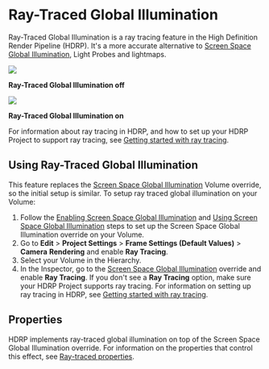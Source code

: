 # Ray-Traced Global Illumination

Ray-Traced Global Illumination is a ray tracing feature in the High Definition Render Pipeline (HDRP). It's a more accurate alternative to [Screen Space Global Illumination](Override-Screen-Space-GI.md), Light Probes and lightmaps.

![](Images/RayTracedGlobalIllumination1.png)

**Ray-Traced Global Illumination off**

![](Images/RayTracedGlobalIllumination2.png)

**Ray-Traced Global Illumination on**

For information about ray tracing in HDRP, and how to set up your HDRP Project to support ray tracing, see [Getting started with ray tracing](Ray-Tracing-Getting-Started.md).

## Using Ray-Traced Global Illumination

This feature replaces the [Screen Space Global Illumination](Override-Screen-Space-GI.md) Volume override, so the initial setup is similar. To setup ray traced global illumination on your Volume:

1. Follow the [Enabling Screen Space Global Illumination](Override-Screen-Space-GI.md#enabling-screen-space-global-illumination) and [Using Screen Space Global Illumination](Override-Screen-Space-GI.md#using-screen-space-global-illumination) steps to set up the Screen Space Global Illumination override on your Volume. 
2. Go to **Edit** > **Project Settings** > **Frame Settings (Default Values)** > **Camera** **Rendering** and enable **Ray Tracing**.
3. Select your Volume in the Hierarchy. 
4. In the Inspector, go to the [Screen Space Global Illumination](Override-Screen-Space-GI.md) override and enable **Ray Tracing**. If you don't see a **Ray Tracing** option, make sure your HDRP Project supports ray tracing. For information on setting up ray tracing in HDRP, see [Getting started with ray tracing](Ray-Tracing-Getting-Started.md).

## Properties

HDRP implements ray-traced global illumination on top of the Screen Space Global Illumination override. For information on the properties that control this effect, see [Ray-traced properties](Override-Screen-Space-GI.md#ray-traced).
